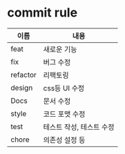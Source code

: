 # commit rule
| 이름              | 내용                                                                                                          |
| ---------------- | -------------------------------------------------------------------------------------------------------------- |
| feat             | 새로운 기능                                                                                                    |
| fix              | 버그 수정                                                                                                      |
| refactor         | 리팩토링                                                                                                       |
| design           | css등 UI 수정                                                                                                  |
| Docs             | 문서 수정                                                                                                      |
| style            | 코드 포맷 수정                                                                                                 |
| test             | 테스트 작성, 테스트 수정                                                                                        |
| chore            | 의존성 설정 등                                                                                                 |
